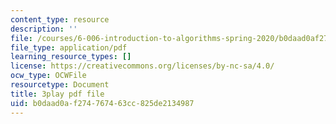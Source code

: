 ```yaml
---
content_type: resource
description: ''
file: /courses/6-006-introduction-to-algorithms-spring-2020/b0daad0af274767463cc825de2134987_g0bXSXuLVb0.pdf
file_type: application/pdf
learning_resource_types: []
license: https://creativecommons.org/licenses/by-nc-sa/4.0/
ocw_type: OCWFile
resourcetype: Document
title: 3play pdf file
uid: b0daad0a-f274-7674-63cc-825de2134987
---
```

